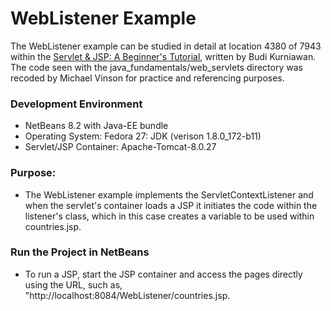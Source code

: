 WebListener Example
===================

The WebListener example can be studied in detail at location 4380 of 7943 within
the [Servlet & JSP: A Beginner's Tutorial](https://brainysoftware.com/9781771970327),
written by Budi Kurniawan. The code seen with the java_fundamentals/web_servlets
directory was recoded by Michael Vinson for practice and referencing purposes.

### Development Environment
* NetBeans 8.2 with Java-EE bundle
* Operating System: Fedora 27: JDK (verison 1.8.0_172-b11)
* Servlet/JSP Container: Apache-Tomcat-8.0.27

### Purpose:
* The WebListener example implements the ServletContextListener and when the
  servlet's container loads a JSP it initiates the code within the listener's
  class, which in this case creates a variable to be used within countries.jsp.


### Run the Project in NetBeans
* To run a JSP, start the JSP container and access the pages directly using the 
  URL, such as, "http://<span></span>localhost:8084/WebListener/countries.jsp.


